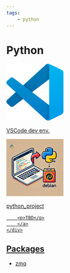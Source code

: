```yaml
---
tags:
    - python
---
```


# Python

<div class="grid-container">
    <div class="grid-item">
        <a href="dev_env">
        <img src="images/vscode.png" width="150" height="150">
        <p>VSCode dev env.</p>
        </a>
    </div>
    <div class="grid-item">
    <a href="python_project">
        <img src="images/python_project_to_debian.png" width="150" height="150">
        <p>python_project</p>
        </a>
    </div>
    <div class="grid-item">
        <a href="remote_ssh">
        
        <p>TBD</p>
        </a>
    </div>
    
</div>

## Packages

- [zmq](zmq/index.md)